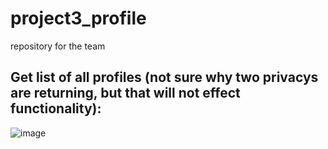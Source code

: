 # project3_profile
repository for the team

## Get list of all profiles (not sure why two privacys are returning, but that will not effect functionality):
![image](https://user-images.githubusercontent.com/93163143/147491738-bb59533c-6b44-4298-94b1-62f59bb30f87.png)


